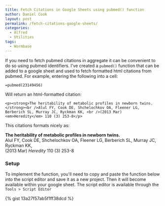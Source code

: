 ```yaml
---
title: Fetch Citations in Google Sheets using pubmed() function
author: Daniel Cook
layout: post
permalink: /fetch-citations-google-sheets/
categories:
  - Alfred
  - Utilities
tags:
  - Wormbase
---
```


If you need to fetch pubmed citations in aggregate it can be convenient to do so using pubmed identifiers. I've created a `pubmed()` function that can be added to a google sheet and used to fetch formatted html citations from pubmed. For example, entering the following into a cell:

```
=pubmed(23149456)
```

Will return an html-formatted citation:

```
<p><strong>The heritability of metabolic profiles in newborn twins.</strong><br />Alul FY, Cook DE, Shchelochkov OA, Fleener LG, Berberich SL, Murray JC, Ryckman KK, <br />(2013 Mar) <em>Heredity</em> 110 (3) 253-8</p>
```

This citations formats nicely as:

<div class="panel panel-default">
  <div class="panel-body">
	<p style="margin-bottom: 0px;">
		<strong>The heritability of metabolic profiles in newborn twins.</strong>
		<br />Alul FY, Cook DE, Shchelochkov OA, Fleener LG, Berberich SL, Murray JC, Ryckman KK, 
		<br />(2013 Mar) <em>Heredity</em> 110 (3) 253-8
	</p>
	</div>
</div>

### Setup

To implement the function, you'll need to copy and paste the function below into the script editor and save it as a new project. Then it will become available within your google sheet. The script editor is available through the `Tools > Script Editor`

{% gist 13a27f57ab5f1ff38dcd %}
